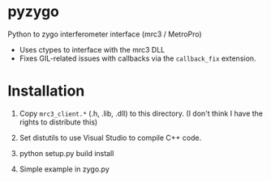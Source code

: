 pyzygo
======

Python to zygo interferometer interface (mrc3 / MetroPro)

* Uses ctypes to interface with the mrc3 DLL
* Fixes GIL-related issues with callbacks via the `callback_fix` extension.

Installation
============

1. Copy `mrc3_client.*` (.h, .lib, .dll) to this directory. (I don't think I have the rights to distribute this)

2. Set distutils to use Visual Studio to compile C++ code.

3. python setup.py build install

4. Simple example in zygo.py
